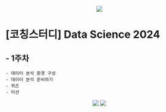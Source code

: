 <p align="center">
    <img src="https://github.com/user-attachments/assets/6510a691-eb84-4824-b2f5-a8bc00b12f3c">
</p>

# [코칭스터디] Data Science 2024

## - 1주차
    - 데이터 분석 환경 구성
    - 데이터 분석 준비하기
    - 퀴즈
    - 미션

<p align="center">
    <img src="https://img.shields.io/badge/python-3670A0?style=for-the-badge&logo=python&logoColor=ffdd54">
    <img src="https://img.shields.io/badge/jupyter-%23FA0F00.svg?style=for-the-badge&logo=jupyter&logoColor=white">
</p>
